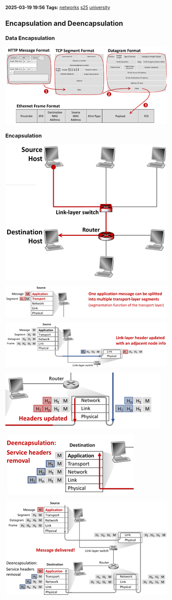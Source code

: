 **2025-03-19 19:56**
**Tags:** [networks](../2%20-%20tags/networks.md) [s25](../3%20-%20indexes/s25.md) [university](../3%20-%20indexes/university.md)

## Encapsulation and Deencapsulation

### Data Encapsulation 

![](../attachments/Pasted%20image%2020250319195708.png)

### Encapsulation 

![](../attachments/Pasted%20image%2020250319195739.png)

![](../attachments/Pasted%20image%2020250319200843.png)

![](../attachments/Pasted%20image%2020250319201003.png)

![](../attachments/Pasted%20image%2020250319201026.png)

![](../attachments/Pasted%20image%2020250319201045.png)

![](../attachments/Pasted%20image%2020250319201106.png)

